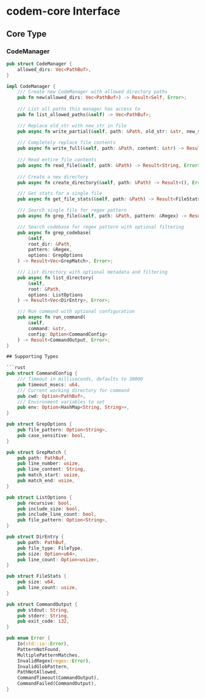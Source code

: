 # codem-core Interface

## Core Type 

### CodeManager
```rust
pub struct CodeManager {
    allowed_dirs: Vec<PathBuf>,
}

impl CodeManager {
    /// Create new CodeManager with allowed directory paths
    pub fn new(allowed_dirs: Vec<PathBuf>) -> Result<Self, Error>;
    
    /// List all paths this manager has access to
    pub fn list_allowed_paths(&self) -> Vec<PathBuf>;

    /// Replace old_str with new_str in file
    pub async fn write_partial(&self, path: &Path, old_str: &str, new_str: &str) -> Result<(), Error>;
    
    /// Completely replace file contents
    pub async fn write_full(&self, path: &Path, content: &str) -> Result<(), Error>;
    
    /// Read entire file contents
    pub async fn read_file(&self, path: &Path) -> Result<String, Error>;
    
    /// Create a new directory
    pub async fn create_directory(&self, path: &Path) -> Result<(), Error>;

    /// Get stats for a single file
    pub async fn get_file_stats(&self, path: &Path) -> Result<FileStats, Error>;

    /// Search single file for regex pattern
    pub async fn grep_file(&self, path: &Path, pattern: &Regex) -> Result<Vec<GrepMatch>, Error>;

    /// Search codebase for regex pattern with optional filtering
    pub async fn grep_codebase(
        &self,
        root_dir: &Path,
        pattern: &Regex,
        options: GrepOptions
    ) -> Result<Vec<GrepMatch>, Error>;

    /// List directory with optional metadata and filtering
    pub async fn list_directory(
        &self,
        root: &Path,
        options: ListOptions
    ) -> Result<Vec<DirEntry>, Error>;

    /// Run command with optional configuration 
    pub async fn run_command(
        &self,
        command: &str,
        config: Option<CommandConfig>
    ) -> Result<CommandOutput, Error>;
}

## Supporting Types

```rust
pub struct CommandConfig {
    /// Timeout in milliseconds, defaults to 30000
    pub timeout_msecs: u64,
    /// Current working directory for command
    pub cwd: Option<PathBuf>,
    /// Environment variables to set
    pub env: Option<HashMap<String, String>>,
}

pub struct GrepOptions {
    pub file_pattern: Option<String>,
    pub case_sensitive: bool,
}

pub struct GrepMatch {
    pub path: PathBuf,
    pub line_number: usize,
    pub line_content: String,
    pub match_start: usize,
    pub match_end: usize,
}

pub struct ListOptions {
    pub recursive: bool,
    pub include_size: bool,
    pub include_line_count: bool,
    pub file_pattern: Option<String>,
}

pub struct DirEntry {
    pub path: PathBuf,
    pub file_type: FileType,
    pub size: Option<u64>,
    pub line_count: Option<usize>,
}

pub struct FileStats {
    pub size: u64,
    pub line_count: usize,
}

pub struct CommandOutput {
    pub stdout: String,
    pub stderr: String,
    pub exit_code: i32,
}

pub enum Error {
    Io(std::io::Error),
    PatternNotFound,
    MultiplePatternMatches,
    InvalidRegex(regex::Error),
    InvalidGlobPattern,
    PathNotAllowed,
    CommandTimeout(CommandOutput),
    CommandFailed(CommandOutput),
}
```
